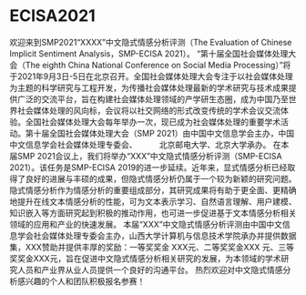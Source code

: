 # ECISA2021
欢迎来到SMP2021“XXXX”中文隐式情感分析评测（The Evaluation of Chinese Implicit Sentiment Analysis，SMP-ECISA 2021）。
“第十届全国社会媒体处理大会（The eighth China National Conference on Social Media Processing）”将于2021年9月3日-5日在北京召开。全国社会媒体处理大会专注于以社会媒体处理为主题的科学研究与工程开发，为传播社会媒体处理最新的学术研究与技术成果提供广泛的交流平台，旨在构建社会媒体处理领域的产学研生态圈，成为中国乃至世界社会媒体处理的风向标，会议将以社交网络的形式改变传统的学术会议交流体验。全国社会媒体处理大会每年举办一次，现已成为社会媒体处理的重要学术活动。第十届全国社会媒体处理大会（SMP 2021）由中国中文信息学会主办，中国中文信息学会社会媒体处理专委会、              北京邮电大学、北京大学承办。
在本届SMP 2021会议上，我们将举办“XXX”中文隐式情感分析评测（SMP-ECISA 2021）。该任务是SMP-ECISA 2019的进一步延续。近年来，显式情感分析已经取得了良好的进展与丰硕的成果，但隐式情感分析仍属于一个较为新颖的研究问题。隐式情感分析作为情感分析的重要组成部分，其研究成果将有助于更全面、更精确地提升在线文本情感分析的性能，可为文本表示学习、自然语言理解、用户建模、知识嵌入等方面研究起到积极的推动作用，也可进一步促进基于文本情感分析相关领域的应用和产业的快速发展。
本届“XXX”中文隐式情感分析评测由中国中文信息学会社会媒体处理专委会主办，山西大学计算机与信息技术学院承办并提供数据集，XXX赞助并提供丰厚的奖励：一等奖奖金 XXX元、二等奖奖金XXX 元、三等奖奖金XXX元，旨在促进中文隐式情感分析相关研究的发展，为本领域的学术研究人员和产业界从业人员提供一个良好的沟通平台。
热烈欢迎对中文隐式情感分析感兴趣的个人和团队积极报名参赛！
